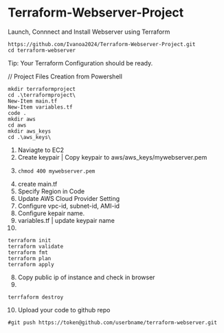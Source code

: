 # Terraform-Webserver-Project
Launch, Connnect and Install Webserver using Terraform
```
https://github.com/Ivanoa2024/Terraform-Webserver-Project.git
cd terraform-webserver
```

Tip: Your Terraform Configuration should be ready.

// Project Files Creation from Powershell
```
mkdir terraformproject
cd .\terraformproject\
New-Item main.tf
New-Item variables.tf
code .
mkdir aws
cd aws
mkdir aws_keys
cd .\aws_keys\
```

1) Naviagte to EC2 
2) Create keypair | Copy keypair to aws/aws_keys/mywebserver.pem
3) ```
   chmod 400 mywebserver.pem
   ```
4) create main.tf
5) Specify Region in Code
6) Update AWS Cloud Provider Setting
7) Configure vpc-id, subnet-id, AMI-id
8) Configure kepair name.
9) variables.tf | update keypair name
10) 
```
terraform init
terraform validate
terraform fmt
terraform plan
terraform apply
```
8) Copy public ip of instance and check in browser
9) 
```
terrfaform destroy
```
10) Upload your code to github repo 
```
#git push https://token@github.com/userbname/terraform-webserver.git
```
